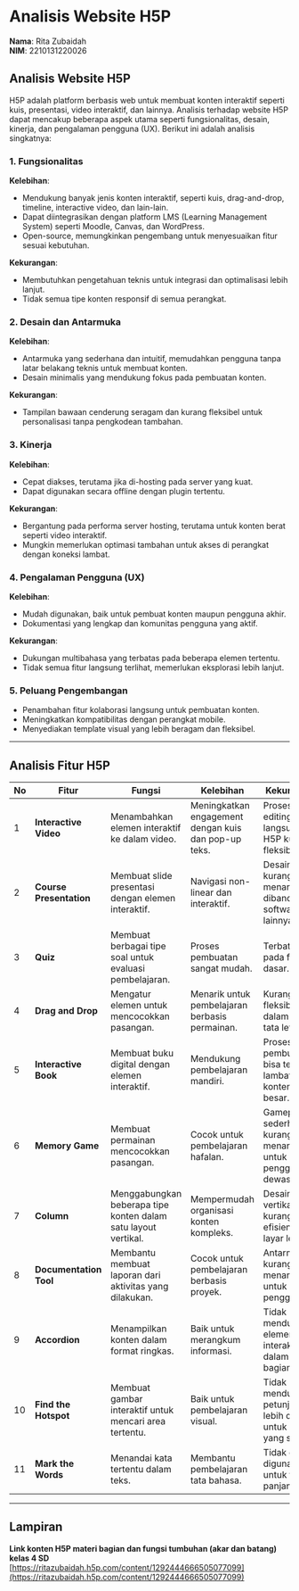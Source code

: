 # Analisis Website H5P  
**Nama**: Rita Zubaidah  
**NIM**: 2210131220026  

## Analisis Website H5P  
H5P adalah platform berbasis web untuk membuat konten interaktif seperti kuis, presentasi, video interaktif, dan lainnya. Analisis terhadap website H5P dapat mencakup beberapa aspek utama seperti fungsionalitas, desain, kinerja, dan pengalaman pengguna (UX). Berikut ini adalah analisis singkatnya:  

### 1. Fungsionalitas  
**Kelebihan**:  
- Mendukung banyak jenis konten interaktif, seperti kuis, drag-and-drop, timeline, interactive video, dan lain-lain.  
- Dapat diintegrasikan dengan platform LMS (Learning Management System) seperti Moodle, Canvas, dan WordPress.  
- Open-source, memungkinkan pengembang untuk menyesuaikan fitur sesuai kebutuhan.  

**Kekurangan**:  
- Membutuhkan pengetahuan teknis untuk integrasi dan optimalisasi lebih lanjut.  
- Tidak semua tipe konten responsif di semua perangkat.  

### 2. Desain dan Antarmuka  
**Kelebihan**:  
- Antarmuka yang sederhana dan intuitif, memudahkan pengguna tanpa latar belakang teknis untuk membuat konten.  
- Desain minimalis yang mendukung fokus pada pembuatan konten.  

**Kekurangan**:  
- Tampilan bawaan cenderung seragam dan kurang fleksibel untuk personalisasi tanpa pengkodean tambahan.  

### 3. Kinerja  
**Kelebihan**:  
- Cepat diakses, terutama jika di-hosting pada server yang kuat.  
- Dapat digunakan secara offline dengan plugin tertentu.  

**Kekurangan**:  
- Bergantung pada performa server hosting, terutama untuk konten berat seperti video interaktif.  
- Mungkin memerlukan optimasi tambahan untuk akses di perangkat dengan koneksi lambat.  

### 4. Pengalaman Pengguna (UX)  
**Kelebihan**:  
- Mudah digunakan, baik untuk pembuat konten maupun pengguna akhir.  
- Dokumentasi yang lengkap dan komunitas pengguna yang aktif.  

**Kekurangan**:  
- Dukungan multibahasa yang terbatas pada beberapa elemen tertentu.  
- Tidak semua fitur langsung terlihat, memerlukan eksplorasi lebih lanjut.  

### 5. Peluang Pengembangan  
- Penambahan fitur kolaborasi langsung untuk pembuatan konten.  
- Meningkatkan kompatibilitas dengan perangkat mobile.  
- Menyediakan template visual yang lebih beragam dan fleksibel.  

---

## Analisis Fitur H5P  

| No  | Fitur                        | Fungsi                                                                 | Kelebihan                                                                 | Kekurangan                                                               |
|-----|------------------------------|-----------------------------------------------------------------------|---------------------------------------------------------------------------|--------------------------------------------------------------------------|
| 1   | **Interactive Video**        | Menambahkan elemen interaktif ke dalam video.                        | Meningkatkan engagement dengan kuis dan pop-up teks.                     | Proses editing video langsung di H5P kurang fleksibel.                  |
| 2   | **Course Presentation**      | Membuat slide presentasi dengan elemen interaktif.                   | Navigasi non-linear dan interaktif.                                      | Desain visual kurang menarik dibandingkan software lainnya.             |
| 3   | **Quiz**                     | Membuat berbagai tipe soal untuk evaluasi pembelajaran.              | Proses pembuatan sangat mudah.                                           | Terbatas pada format dasar.                                              |
| 4   | **Drag and Drop**            | Mengatur elemen untuk mencocokkan pasangan.                          | Menarik untuk pembelajaran berbasis permainan.                           | Kurang fleksibel dalam desain tata letak.                                |
| 5   | **Interactive Book**         | Membuat buku digital dengan elemen interaktif.                       | Mendukung pembelajaran mandiri.                                          | Proses pembuatan bisa terasa lambat untuk konten besar.                  |
| 6   | **Memory Game**              | Membuat permainan mencocokkan pasangan.                              | Cocok untuk pembelajaran hafalan.                                        | Gameplay sederhana, kurang menarik untuk pengguna dewasa.               |
| 7   | **Column**                   | Menggabungkan beberapa tipe konten dalam satu layout vertikal.       | Mempermudah organisasi konten kompleks.                                  | Desain vertikal kurang efisien di layar lebar.                           |
| 8   | **Documentation Tool**       | Membantu membuat laporan dari aktivitas yang dilakukan.              | Cocok untuk pembelajaran berbasis proyek.                                | Antarmuka kurang menarik untuk pengguna.                                 |
| 9   | **Accordion**                | Menampilkan konten dalam format ringkas.                             | Baik untuk merangkum informasi.                                          | Tidak mendukung elemen interaktif di dalam setiap bagian.                |
| 10  | **Find the Hotspot**         | Membuat gambar interaktif untuk mencari area tertentu.               | Baik untuk pembelajaran visual.                                          | Tidak mendukung petunjuk lebih detail untuk area yang salah.             |
| 11  | **Mark the Words**           | Menandai kata tertentu dalam teks.                                   | Membantu pembelajaran tata bahasa.                                       | Tidak dapat digunakan untuk teks panjang.                                |

---

## Lampiran  
**Link konten H5P materi bagian dan fungsi tumbuhan (akar dan batang) kelas 4 SD**  
[https://ritazubaidah.h5p.com/content/1292444666505077099](https://ritazubaidah.h5p.com/content/1292444666505077099)  
